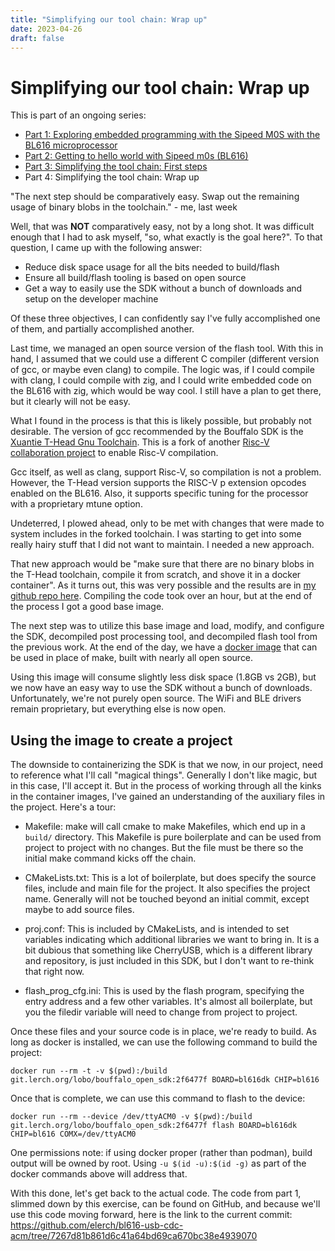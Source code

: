 ```yaml
---
title: "Simplifying our tool chain: Wrap up"
date: 2023-04-26
draft: false
---
```


Simplifying our tool chain: Wrap up
===================================

This is part of an ongoing series:

* [Part 1: Exploring embedded programming with the Sipeed M0S with the BL616 microprocessor](/exploring-embedded-programming-with-sipeed-m0s-bl616/)
* [Part 2: Getting to hello world with Sipeed m0s (BL616)](/getting-to-hello-world-with-sipeed-m0s-bl616/)
* [Part 3: Simplifying the tool chain: First steps](/simplifying-our-tool-chain-first-steps/)
* Part 4: Simplifying the tool chain: Wrap up

"The next step should be comparatively easy. Swap out the remaining usage of
binary blobs in the toolchain." - me, last week

Well, that was **NOT** comparatively easy, not by a long shot. It was difficult
enough that I had to ask myself, "so, what exactly is the goal here?". To that
question, I came up with the following answer:

* Reduce disk space usage for all the bits needed to build/flash
* Ensure all build/flash tooling is based on open source
* Get a way to easily use the SDK without a bunch of downloads and setup on the developer machine

Of these three objectives, I can confidently say I've fully accomplished one of
them, and partially accomplished another.

Last time, we managed an open source version of the flash tool. With this in
hand, I assumed that we could use a different C compiler (different version
of gcc, or maybe even clang) to compile. The logic was, if I could compile
with clang, I could compile with zig, and I could write embedded code on the
BL616 with zig, which would be way cool. I still have a plan to get there, but
it clearly will not be easy.

What I found in the process is that this is likely possible, but probably not
desirable. The version of gcc recommended by the Bouffalo SDK is the [Xuantie
T-Head Gnu Toolchain](https://github.com/T-head-Semi/xuantie-gnu-toolchain).
This is a fork of another [Risc-V collaboration project](https://github.com/riscv-collab/riscv-gnu-toolchain)
to enable Risc-V compilation.

Gcc itself, as well as clang, support Risc-V, so compilation is not a problem.
However, the T-Head version supports the RISC-V p extension opcodes enabled
on the BL616. Also, it supports specific tuning for the processor with a
proprietary mtune option.

Undeterred, I plowed ahead, only to be met with changes that were made to system
includes in the forked toolchain. I was starting to get into some really hairy
stuff that I did not want to maintain. I needed a new approach.

That new approach would be "make sure that there are no binary blobs in the
T-Head toolchain, compile it from scratch, and shove it in a docker container".
As it turns out, this was very possible and the results are in [my github
repo here](https://github.com/elerch/xuantie-gnu-toolchain-docker). Compiling
the code took over an hour, but at the end of the process I got a good base
image.

The next step was to utilize this base image and load, modify, and configure
the SDK, decompiled post processing tool, and decompiled flash tool from the
previous work. At the end of the day, we have a [docker image](https://github.com/elerch/bouffalo_open_sdk)
that can be used in place of make, built with nearly all open source.

Using this image will consume slightly less disk space (1.8GB vs 2GB), but
we now have an easy way to use the SDK without a bunch of downloads. Unfortunately,
we're not purely open source. The WiFi and BLE drivers remain proprietary,
but everything else is now open.

Using the image to create a project
-----------------------------------

The downside to containerizing the SDK is that we now, in our project, need
to reference what I'll call "magical things". Generally I don't like magic,
but in this case, I'll accept it. But in the process of working through all
the kinks in the container images, I've gained an understanding of the
auxiliary files in the project. Here's a tour:

* Makefile: make will call cmake to make Makefiles, which end up in a `build/`
            directory. This Makefile is pure boilerplate and can be used from
            project to project with no changes. But the file must be there
            so the initial make command kicks off the chain.

* CMakeLists.txt: This is a lot of boilerplate, but does specify the source
                  files, include and main file for the project. It also
                  specifies the project name. Generally will not be touched
                  beyond an initial commit, except maybe to add source files.

* proj.conf: This is included by CMakeLists, and is intended to set variables
             indicating which additional libraries we want to bring in. It is
             a bit dubious that something like CherryUSB, which is a different
             library and repository, is just included in this SDK, but I don't
             want to re-think that right now.

* flash_prog_cfg.ini: This is used by the flash program, specifying the entry
                      address and a few other variables. It's almost all
                      boilerplate, but you the filedir variable will need to
                      change from project to project.

Once these files and your source code is in place, we're ready to build. As
long as docker is installed, we can use the following command to build the
project:

```
docker run --rm -t -v $(pwd):/build git.lerch.org/lobo/bouffalo_open_sdk:2f6477f BOARD=bl616dk CHIP=bl616
```

Once that is complete, we can use this command to flash to the device:

```
docker run --rm --device /dev/ttyACM0 -v $(pwd):/build git.lerch.org/lobo/bouffalo_open_sdk:2f6477f flash BOARD=bl616dk CHIP=bl616 COMX=/dev/ttyACM0
```

One permissions note: if using docker proper (rather than podman), build output
will be owned by root. Using `-u $(id -u):$(id -g)` as part of the docker commands
above will address that.

With this done, let's get back to the actual code. The code from part 1, slimmed
down by this exercise, can be found on GitHub, and because we'll use this code
moving forward, here is the link to the current commit: https://github.com/elerch/bl616-usb-cdc-acm/tree/7267d81b861d6c41a64bd69ca670bc38e4939070
